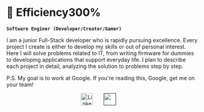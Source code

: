 # 🤨 Efficiency300%

**`Software Enginer (Developer/Creator/Gamer)`**

I am a junior Full-Stack developer who is rapidly pursuing excellence. Every project I create is either to develop my skills or out of personal interest. Here I will solve problems related to IT, from writing firmware for dummies to developing applications that support everyday life. I plan to describe each project in detail, analyzing the solution to problems step by step.

P.S. My goal is to work at Google. If you're reading this, Google, get me on your team!

<p align="center">
  <a href="https://www.linkedin.com/in/maksud-jumaniyozov-34a831318/"><img width="32px" alt="LinkedIn" title="LinkedIn" src="https://i.imgur.com/yRpa1dQ.png"/></a>
  &#8287;&#8287;&#8287;&#8287;&#8287;
  <a href="" alt="Telegram" title="Telegram"><img width="32px" src="https://imgur.com/gallery/telegram-icon-WMBzbWh"/></a>
  &#8287;&#8287;&#8287;&#8287;&#8287;
    
</p>
